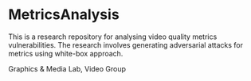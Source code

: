 # MetricsAnalysis

This is a research repository for analysing video quality metrics vulnerabilities. The research involves generating adversarial attacks for metrics using white-box approach.

Graphics & Media Lab, Video Group
